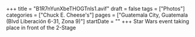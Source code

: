 +++
title = "B1R7nYunXbeTHOGTnls1.avif"
draft = false
tags = ["Photos"]
categories = ["Chuck E. Cheese's"]
pages = ["Guatemala City, Guatemala (Blvd Liberación 6-31, Zona 9)"]
startDate = ""
+++
Star Wars event taking place in front of the 2-Stage
